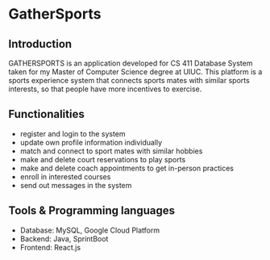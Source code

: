 # GatherSports
## Introduction
GATHERSPORTS is an application developed for CS 411 Database System taken for my Master of Computer Science degree at UIUC. This platform is a sports experience system that connects sports mates with similar sports interests, so that people have more incentives to exercise.
## Functionalities
- register and login to the system
- update own profile information individually
- match and connect to sport mates with similar hobbies
- make and delete court reservations to play sports
- make and delete coach appointments to get in-person practices
- enroll in interested courses
- send out messages in the system
## Tools & Programming languages
- Database: MySQL, Google Cloud Platform
- Backend: Java, SprintBoot
- Frontend: React.js
